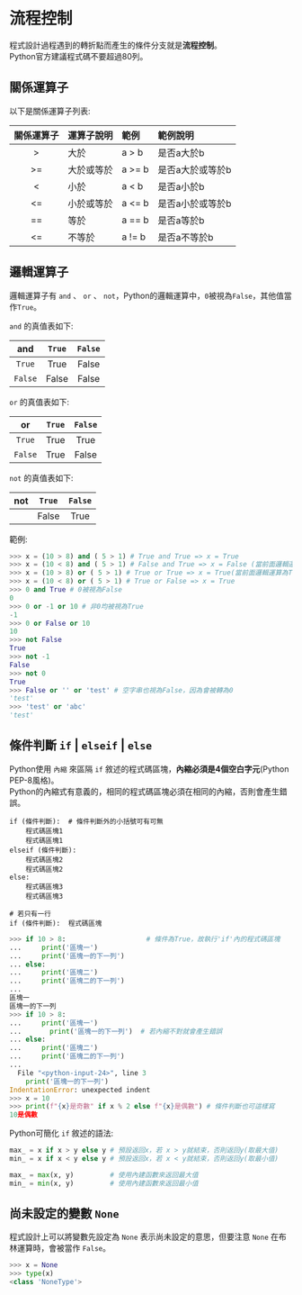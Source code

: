 # 流程控制

程式設計過程遇到的轉折點而產生的條件分支就是**流程控制**。  
Python官方建議程式碼不要超過80列。

## 關係運算子

以下是關係運算子列表:

| 關係運算子 | 運算子說明 | 範例 | 範例說明 |
| :----: | :---- | :---- | :---- |
| > | 大於 | a > b | 是否a大於b |
| >= | 大於或等於 | a >= b | 是否a大於或等於b |
| < | 小於 | a < b | 是否a小於b |
| <= | 小於或等於 | a <= b | 是否a小於或等於b |
| == | 等於 | a == b | 是否a等於b |
| <= | 不等於 | a != b | 是否a不等於b |

## 邏輯運算子

邏輯運算子有 `and` 、 `or` 、 `not`，Python的邏輯運算中，`0`被視為`False`，其他值當作`True`。  

`and` 的真值表如下:

  | and | `True` | `False` |
  | :-: | :-: | :-: |
  | `True` | True | False |
  | `False` | False | False |

`or` 的真值表如下:

  | or | `True` | `False` |
  | :-: | :-: | :-: |
  | `True` | True | True |
  | `False` | True | False |

`not` 的真值表如下:

  | not | `True` | `False` |
  | :-: | :-: | :-: |
  |  | False | True |

範例:

```python
>>> x = (10 > 8) and ( 5 > 1) # True and True => x = True
>>> x = (10 < 8) and ( 5 > 1) # False and True => x = False (當前面邏輯運算為False時，後面邏輯運算不會執行，因為已經不可能為True)
>>> x = (10 > 8) or ( 5 > 1) # True or True => x = True(當前面邏輯運算為True時，後面邏輯運算不會執行，因為已經不可能為False)
>>> x = (10 < 8) or ( 5 > 1) # True or False => x = True
>>> 0 and True # 0被視為False
0
>>> 0 or -1 or 10 # 非0均被視為True
-1
>>> 0 or False or 10
10
>>> not False
True
>>> not -1
False
>>> not 0
True
>>> False or '' or 'test' # 空字串也視為False，因為會被轉為0
'test'
>>> 'test' or 'abc'
'test'
```

## 條件判斷 `if` | `elseif` | `else`

Python使用 `內縮` 來區隔 `if` 敘述的程式碼區塊，**內縮必須是4個空白字元**(Python PEP-8風格)。  
Python的內縮式有意義的，相同的程式碼區塊必須在相同的內縮，否則會產生錯誤。

```text
if (條件判斷):  # 條件判斷外的小括號可有可無
    程式碼區塊1
    程式碼區塊1
elseif (條件判斷):
    程式碼區塊2
    程式碼區塊2
else:
    程式碼區塊3
    程式碼區塊3

# 若只有一行
if (條件判斷):  程式碼區塊
```

```python
>>> if 10 > 8:                    # 條件為True，故執行'if'內的程式碼區塊
...     print('區塊一')
...     print('區塊一的下一列')
... else:
...     print('區塊二')
...     print('區塊二的下一列')
...     
區塊一
區塊一的下一列
>>> if 10 > 8:
...     print('區塊一')
...       print('區塊一的下一列')  # 若內縮不對就會產生錯誤
... else:
...     print('區塊二')
...     print('區塊二的下一列')
...     
  File "<python-input-24>", line 3
    print('區塊一的下一列')
IndentationError: unexpected indent
>>> x = 10
>>> print(f"{x}是奇數" if x % 2 else f"{x}是偶數") # 條件判斷也可這樣寫
10是偶數
```

Python可簡化 `if` 敘述的語法:

```python
max_ = x if x > y else y # 預設返回x，若 x > y就結束，否則返回y(取最大值)
min_ = x if x < y else y # 預設返回x，若 x < y就結束，否則返回y(取最小值)

max_ = max(x, y)         # 使用內建函數來返回最大值
min_ = min(x, y)         # 使用內建函數來返回最小值
```

## 尚未設定的變數 `None`

程式設計上可以將變數先設定為 `None` 表示尚未設定的意思，但要注意 `None` 在布林運算時，會被當作 `False`。

```python
>>> x = None
>>> type(x)
<class 'NoneType'>
```
